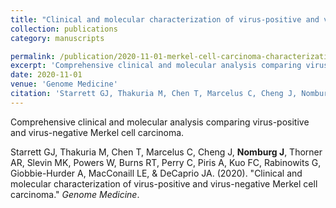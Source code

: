```yaml
---
title: "Clinical and molecular characterization of virus-positive and virus-negative Merkel cell carcinoma"
collection: publications
category: manuscripts

permalink: /publication/2020-11-01-merkel-cell-carcinoma-characterization
excerpt: 'Comprehensive clinical and molecular analysis comparing virus-positive and virus-negative Merkel cell carcinoma.'
date: 2020-11-01
venue: 'Genome Medicine'
citation: 'Starrett GJ, Thakuria M, Chen T, Marcelus C, Cheng J, Nomburg J, Thorner AR, Slevin MK, Powers W, Burns RT, Perry C, Piris A, Kuo FC, Rabinowits G, Giobbie-Hurder A, MacConaill LE, &amp; DeCaprio JA. (2020). &quot;Clinical and molecular characterization of virus-positive and virus-negative Merkel cell carcinoma.&quot; <i>Genome Medicine</i>.'
---
```


Comprehensive clinical and molecular analysis comparing virus-positive and virus-negative Merkel cell carcinoma.


Starrett GJ, Thakuria M, Chen T, Marcelus C, Cheng J, **Nomburg J**, Thorner AR, Slevin MK, Powers W, Burns RT, Perry C, Piris A, Kuo FC, Rabinowits G, Giobbie-Hurder A, MacConaill LE, &amp; DeCaprio JA. (2020). &quot;Clinical and molecular characterization of virus-positive and virus-negative Merkel cell carcinoma.&quot; <i>Genome Medicine</i>.